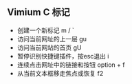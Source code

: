 ## Vimium C 标记
- 创建一个新标记 m / `
- 访问当前网址的上一层 gu
- 访问当前网站的首页 gU
- 暂停识别快捷键插件，按esc退出 i
- 连续点击网址中的链接和按钮 option + f
- 从当前文本框移走焦点或恢复 f2